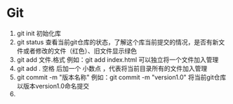 # Git

1. git init 初始化库
2. git status 查看当前git仓库的状态，了解这个库当前提交的情况，是否有新文件或者修改的文件（红色）、旧文件显示绿色
3. git add 文件.格式         例如：git add index.html    可以独立将一个文件加入管理
4. git add .         空格 后加一个 小数点 ，代表将当前目录所有的文件加入管理
5. git commit -m "版本名称"         例如：git commit -m "version1.0"  将当前git仓库以版本version1.0命名提交
6. 